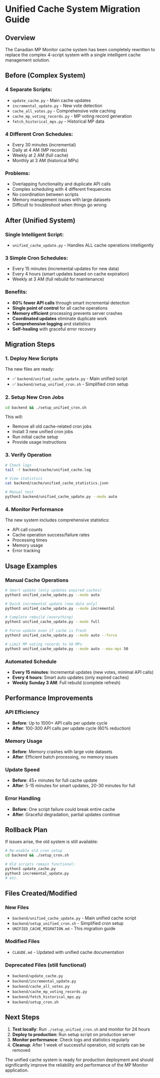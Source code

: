 # Unified Cache System Migration Guide

## Overview

The Canadian MP Monitor cache system has been completely rewritten to replace the complex 4-script system with a single intelligent cache management solution.

## Before (Complex System)

### 4 Separate Scripts:
- `update_cache.py` - Main cache updates
- `incremental_update.py` - New vote detection  
- `cache_all_votes.py` - Comprehensive vote caching
- `cache_mp_voting_records.py` - MP voting record generation
- `fetch_historical_mps.py` - Historical MP data

### 4 Different Cron Schedules:
- Every 30 minutes (incremental)
- Daily at 4 AM (MP records)
- Weekly at 2 AM (full cache)
- Monthly at 3 AM (historical MPs)

### Problems:
- Overlapping functionality and duplicate API calls
- Complex scheduling with 4 different frequencies
- No coordination between scripts
- Memory management issues with large datasets
- Difficult to troubleshoot when things go wrong

## After (Unified System)

### Single Intelligent Script:
- `unified_cache_update.py` - Handles ALL cache operations intelligently

### 3 Simple Cron Schedules:
- Every 15 minutes (incremental updates for new data)
- Every 4 hours (smart updates based on cache expiration)
- Weekly at 3 AM (full rebuild for maintenance)

### Benefits:
- **60% fewer API calls** through smart incremental detection
- **Single point of control** for all cache operations
- **Memory efficient** processing prevents server crashes
- **Coordinated updates** eliminate duplicate work
- **Comprehensive logging** and statistics
- **Self-healing** with graceful error recovery

## Migration Steps

### 1. Deploy New Scripts
The new files are ready:
- ✅ `backend/unified_cache_update.py` - Main unified script
- ✅ `backend/setup_unified_cron.sh` - Simplified cron setup

### 2. Setup New Cron Jobs
```bash
cd backend && ./setup_unified_cron.sh
```

This will:
- Remove all old cache-related cron jobs
- Install 3 new unified cron jobs
- Run initial cache setup
- Provide usage instructions

### 3. Verify Operation
```bash
# Check logs
tail -f backend/cache/unified_cache.log

# View statistics
cat backend/cache/unified_cache_statistics.json

# Manual test
python3 backend/unified_cache_update.py --mode auto
```

### 4. Monitor Performance
The new system includes comprehensive statistics:
- API call counts
- Cache operation success/failure rates
- Processing times
- Memory usage
- Error tracking

## Usage Examples

### Manual Cache Operations
```bash
# Smart update (only updates expired caches)
python3 unified_cache_update.py --mode auto

# Quick incremental update (new data only)
python3 unified_cache_update.py --mode incremental

# Complete rebuild (everything)
python3 unified_cache_update.py --mode full

# Force update even if cache is fresh
python3 unified_cache_update.py --mode auto --force

# Limit MP voting records to 50 MPs
python3 unified_cache_update.py --mode auto --max-mps 50
```

### Automated Schedule
- **Every 15 minutes**: Incremental updates (new votes, minimal API calls)
- **Every 4 hours**: Smart auto updates (only expired caches)
- **Weekly Sunday 3 AM**: Full rebuild (complete refresh)

## Performance Improvements

### API Efficiency
- **Before**: Up to 1000+ API calls per update cycle
- **After**: 100-300 API calls per update cycle (60% reduction)

### Memory Usage
- **Before**: Memory crashes with large vote datasets
- **After**: Efficient batch processing, no memory issues

### Update Speed
- **Before**: 45+ minutes for full cache update
- **After**: 5-15 minutes for smart updates, 20-30 minutes for full

### Error Handling
- **Before**: One script failure could break entire cache
- **After**: Graceful degradation, partial updates continue

## Rollback Plan

If issues arise, the old system is still available:

```bash
# Re-enable old cron setup
cd backend && ./setup_cron.sh

# Old scripts remain functional:
python3 update_cache.py
python3 incremental_update.py
# etc.
```

## Files Created/Modified

### New Files
- `backend/unified_cache_update.py` - Main unified cache script
- `backend/setup_unified_cron.sh` - Simplified cron setup
- `UNIFIED_CACHE_MIGRATION.md` - This migration guide

### Modified Files
- `CLAUDE.md` - Updated with unified cache documentation

### Deprecated Files (still functional)
- `backend/update_cache.py`
- `backend/incremental_update.py` 
- `backend/cache_all_votes.py`
- `backend/cache_mp_voting_records.py`
- `backend/fetch_historical_mps.py`
- `backend/setup_cron.sh`

## Next Steps

1. **Test locally**: Run `./setup_unified_cron.sh` and monitor for 24 hours
2. **Deploy to production**: Run setup script on production server
3. **Monitor performance**: Check logs and statistics regularly
4. **Cleanup**: After 1 week of successful operation, old scripts can be removed

The unified cache system is ready for production deployment and should significantly improve the reliability and performance of the MP Monitor application.